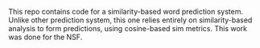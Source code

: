 This repo contains code for a similarity-based word prediction system. Unlike
other prediction system, this one relies entirely on similarity-based analysis
to form predictions, using cosine-based sim metrics. This work was done for the NSF.
